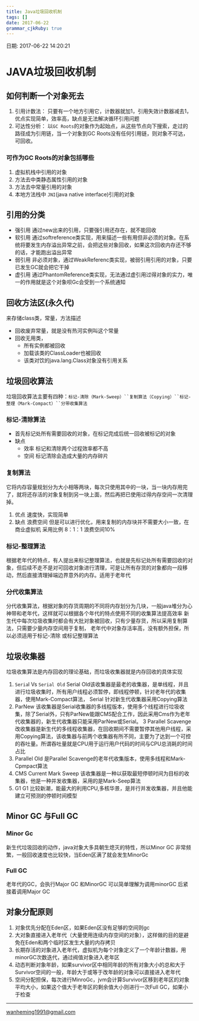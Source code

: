 ```yaml
---
title: Java垃圾回收机制
tags: []
date: 2017-06-22
grammar_cjkRuby: true
---
```

日期: 2017-06-22 14:20:21

# JAVA垃圾回收机制
## 如何判断一个对象死去
1. 引用计数法：
	只要有一个地方引用它，计数器就加1，引用失效计数器减去1，优点实现简单，效率高，缺点是无法解决循环引用问题
2. 可达性分析：
	以`GC Roots`的对象作为起始点，从这些节点向下搜索，走过的路径成为引用链，当一个对象到GC Roots没有任何引用链，则对象不可达，可回收。
### 可作为GC Roots的对象包括哪些
1. 虚拟机栈中引用的对象
2. 方法去中类静态属性引用的对象
3. 方法去中常量引用的对象
4. 本地方法栈中 `JNI`(java native interface)引用的对象
## 引用的分类
* 强引用
	通过new出来的引用，只要强引用还存在，就不能回收
* 软引用
	通过softreference类实现，用来描述一些有用但非必须的对象。在系统将要发生内存溢出异常之前，会把这些对象回收，如果这次回收内存还不够的话，才能跑出溢出异常
* 弱引用
	非必须对象，通过WeakReferenc类实现，被弱引用引用的对象，只要已发生GC就会把它干掉
* 虚引用
	通过PhantomReference类实现，无法通过虚引用过得对象的实力，唯一的作用就是这个对象呗Gc会受到一个系统通知
## 回收方法区(永久代)
来存储class类，常量，方法描述
* 回收废弃常量，就是没有热河实例叫这个常量
* 回收无用类，
	* 所有实例都被回收 
	* 加载该类的ClassLoader也被回收
	* 该类对饮的java.lang.Class对象没有引用关系
## 垃圾回收算法
垃圾回收算法主要有四种：`标记-清除（Mark-Sweep）``复制算法（Copying）``标记-整理（Mark-Compact）``分带收集算法`
### 标记-清除算法
* 首先标记处所有需要回收的对象，在标记完成后统一回收被标记的对象
* 缺点
	* 效率 标记和清除两个过程效率都不高
	* 空间 标记清除会造成大量的内存碎片
### 复制算法
它将内存容量规划分为大小相等两块，每次只使用其中的一块，当一块内存用完了，就将还存活的对象复制到另一块上面，然后再把已使用过得内存空间一次清理掉。
1. 优点 速度快，实现简单
2. 缺点 浪费空间
	但是可以进行优化，用来复制的内存块并不需要大小一致，在商业虚拟机 采用比例 8：1：1 浪费空间10%
### 标记-整理算法
根据老年代的特点，有人提出来标记整理算法，也就是先标记处所有需要回收的对象，但后续不走不是对可回收对象进行清理，可是让所有存货的对象都向一段移动，然后直接清理掉端边界意外的内存。适用于老年代
### 分代收集算法
分代收集算法，根据对象的存货周期的不同将内存划分为几块，一般java堆分为心神带和老年代，这样就可以根据各个年代的特点使用不同的收集算法提高效率
新生代中每次垃圾收集时都会有大批对象被回收，只有少量存货，所以采用复制算法，只需要少量内存空间用于复制，
老年代中对象存活率高，没有额外担保，所以必须适用于标记-清除 或标记整理算法
## 垃圾收集器
垃圾收集算法是内存回收的理论基础，而垃圾收集器就是内存回收的具体实现
1. `Seria`l Vs `Serial Old`
	Serial Old该收集器是最老的收集器，是单线程，并且进行垃圾收集时，所有用户线程必须暂停，即线程停顿，针对老年代的收集器，使用Mark-Compact算法，
	Serial 针对新生代收集器采用Copying算法
2. ParNew
	该收集器是Serial收集器的多线程版本，使用多个线程进行垃圾收集，除了Serial外，只有ParNew能跟CMS配合工作，因此采用Cms作为老年代收集器的，新生代收集器只能采用ParNew或Serial。
3 Parallel Scavenge
	改收集器是新生代的多线程收集器，在回收期间不需要暂停其他用户线程，采用Copying算法，该收集器与前两个收集器有所不同，主要为了达到一个可控的吞吐量。所谓吞吐量就是CPU用于运行用户代码的时间与CPU总消耗的时间占比
4. Parallel Old
 	是Parallel Scavenge的老年代收集版本，使用多线程和Mark-Cpmpact算法
5. CMS
	Current Mark Sweep 该收集器是一种以获取最短停顿时间为目标的收集器，他是一种并发收集器，采用的是Mark-Seep算法
6. G1
	G1 比较新潮，能最大的利用CPU,多核华景，是并行并发收集器，并且他能建立可预测的停顿时间模型
## Minor GC 与Full GC
### Minor Gc
新生代垃圾回收的动作，java对象大多具朝生熄灭的特性，所以Minor GC 非常频繁，一般回收速度也比较快，当Eden区满了就会发生MinorGc
### Full GC
老年代的GC，会执行Major GC 和MinorGC 可以简单理解为调用minorGC 后紧接着调用Major GC

## 对象分配原则
1. 对象优先分配在Eden区，如果Eden区没有足够的空间则gc
2. 大对象直接进入老年代（大量使用连续内存空间的对象），这样做的目的是避免在Eden和两个临时区发生大量的内存拷贝
3. 长期存活的对象进入老年代，虚拟机为每个对象定义了一个年龄计数器，用minorGC次数迭代，通过阀值对象进入老年区
4. 动态判断对象年龄，如果survivor区中相同年龄的所有对象大小的总和大于Survivor空间的一般，年龄大于或等于改年龄的对象可以直接进入老年代
5. 空间分配担保，每次进行MinroGc，jvm会计算Survivor区移到老年区的对象平均大小，如果这个值大于老年区的剩余值大小则进行一次Full GC，如果小于检查

----

wanheming1991@gmail.com